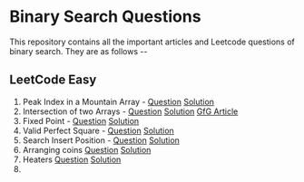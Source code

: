# Binary Search Questions

This repository contains all the important articles and Leetcode questions of binary search. They are as follows --

## LeetCode Easy

1. Peak Index in a Mountain Array - [Question](https://leetcode.com/problems/peak-index-in-a-mountain-array/) [Solution](https://leetcode.com/problems/peak-index-in-a-mountain-array/discuss/360112/C%2B%2B-Solution-beats-97-in-time.-O(logn)-binary-search)
2. Intersection of two Arrays - [Question](https://leetcode.com/problems/intersection-of-two-arrays/) [Solution](https://leetcode.com/problems/peak-index-in-a-mountain-array/discuss/360112/C%2B%2B-Solution-beats-97-in-time.-O(logn)-binary-search) [GfG Article](https://www.geeksforgeeks.org/find-union-and-intersection-of-two-unsorted-arrays/)
3. Fixed Point - [Question](https://algorithms.tutorialhorizon.com/magic-index-find-index-in-sorted-array-such-that-ai-i/) [Solution](https://github.com/ArighnaIITG/Placement_Materials/blob/master/Binary%20Search/Fixed_Point.cpp)
4. Valid Perfect Square - [Question](https://leetcode.com/problems/valid-perfect-square/) [Solution](https://leetcode.com/problems/valid-perfect-square/discuss/360443/C%2B%2B-code-beats-60-in-time-and-100-in-memory)
5. Search Insert Position - [Question](https://leetcode.com/problems/search-insert-position/) [Solution](https://leetcode.com/problems/search-insert-position/discuss/360445/C%2B%2B-efficient-solution-uses-lower-bound)
6. Arranging coins [Question](https://leetcode.com/problems/arranging-coins/) [Solution](https://leetcode.com/problems/arranging-coins/discuss/360458/C%2B%2B-0-ms-solution-that-beats-100-solutions-in-time)
7. Heaters [Question](https://leetcode.com/problems/heaters/) [Solution](https://leetcode.com/problems/heaters/discuss/95887/C%2B%2B-clean-solution-with-explanation)
8. 
